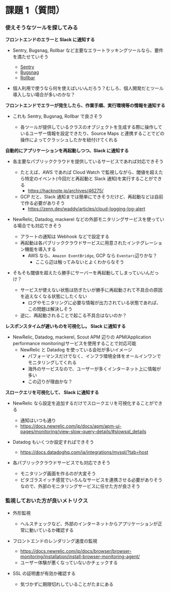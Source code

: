 # 課題 1（質問）

### 使えそうなツールを探してみる

**フロントエンドのエラーと Slack に通知する**

- Sentry, Bugsnag, Rollbar など主要なエラートラッキングツールなら、要件を満たせていそう

  - [Sentry](https://docs.sentry.io/platforms/javascript/)
  - [Bugsnag](https://docs.bugsnag.com/platforms/javascript/)
  - [Rollbar](https://docs.rollbar.com/docs/javascript)

- 個人利用で使うなら何を使えばいいんだろう？むしろ、個人開発だとツール導入しない場合が多いのかな？

**フロントエンドでエラーが発生したら、作業手順、実行環境等の情報を通知する**

- これも Sentry, Bugsnag, Rollbar で良さそう

  - 各ツールが提供しているクラスのオブジェクトを生成する際に操作しているユーザー情報を設定できたり、Source Maps と連携することでどの操作によってクラッシュしたかを紐付けてくれる

**自動的にアプリケーションを再起動しつつ、Slack に通知する**

- 各主要なパブリッククラウドを提供しているサービスであれば対応できそう

  - たとえば、AWS であれば Cloud Watch で監視しながら、閾値を超えたら特定のイベント(今回だと再起動と Slack 通知)を実行することができる
    - https://hacknote.jp/archives/46275/
  - GCP だと、Slack 通知までは簡単にできそうだけど、再起動などは自前で作る必要がありそう
    - https://zenn.dev/waddy/articles/cloud-logging-log-alert

- NewRelic, Datadog, mackerel などの外部モニタリングサービスを使っている場合でも対応できそう

  - アラートの通知は Webhook などで設定する
  - 再起動は各パブリッククラウドサービスに用意されたインテグレーション機能を導入する
    - AWS なら、`Amazon EventBridge`, GCP なら `Eventarc`辺りかな？
      - ここら辺は触ってみないとよくわからなそう

- そもそも閾値を超えたら勝手にサーバーを再起動してしまっていいんだっけ？
  - サービスが使えない状態は防ぎたいが勝手に再起動されて不具合の原因を追えなくなる状態にしたくない
    - ログやモニタリングに必要な情報が出力されている状態であれば、この問題は解決しそう
  - 逆に、再起動されることで起こる不具合はないのか？

**レスポンスタイムが遅いものを可視化し。 Slack に通知する**

- NewRelic, Datadog, mackerel, Scout APM 辺りの APM(Application performance monitoring)サービスを使用することで対応可能
  - NewRelic と Datadog を使っている会社が多いイメージ
    - パフォーマンスだけでなく、インフラ環境全体をオールインワンでモニタリングしてくれる
    - 海外のサービスなので、ユーザーが多くインターネット上に情報が多い
    - この辺りが理由かな？

**スロークエリを可視化して、 Slack に通知する**

- NewRelic なら設定を追加するだけでスロークエリを可視化することができる
  - 通知はいつも通り
  - https://docs.newrelic.com/jp/docs/apm/apm-ui-pages/monitoring/view-slow-query-details/#slowsql_details
- Datadog もいくつか設定すればできそう

  - https://docs.datadoghq.com/ja/integrations/mysql/?tab=host

- 各パブリッククラウドサービスでも対応できそう
  - モニタリング画面を作るのが大変そう
  - ピタゴラスイッチ感覚でいろんなサービスを連携させる必要がありそうなので、外部のモニタリングサービスに任せた方が良さそう

### 監視しておいた方が良いメトリクス

- 外形監視

  - ヘルスチェックなど、外部のインターネットからアプリケーションが正常に動いているか確認する

- フロントエンドのレンダリング速度の監視

  - https://docs.newrelic.com/jp/docs/browser/browser-monitoring/installation/install-browser-monitoring-agent/
  - ユーザー体験が悪くなっていないかチェックする

- SSL の証明書が有効か確認する
  - 気づかずに期限切れしていることがたまにある
